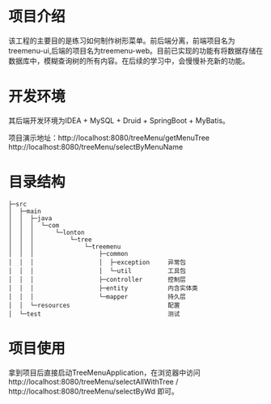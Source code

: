 # 项目介绍

该工程的主要目的是练习如何制作树形菜单。前后端分离，前端项目名为treemenu-ui,后端的项目名为treemenu-web。目前已实现的功能有将数据存储在数据库中，模糊查询树的所有内容。在后续的学习中，会慢慢补充新的功能。



# 开发环境

其后端开发环境为IDEA + MySQL + Druid + SpringBoot + MyBatis。

项目演示地址：http://localhost:8080/treeMenu/getMenuTree   
           http://localhost:8080/treeMenu/selectByMenuName



# 目录结构

```          
├─src
│  ├─main
│  │  ├─java
│  │  │  └─com
│  │  │      └─lonton
│  │  │          └─tree
│  │  │              └─treemenu
│  │  │                  ├─common
│  │  │                  │  ├─exception     异常包      
│  │  │                  │  └─util          工具包     
│  │  │                  ├─controller       控制层  
│  │  │                  ├─entity           内含实体类   
│  │  │                  └─mapper           持久层                                       
│  │  └─resources                           配置   
│  └─test                                   测试  
```


# 项目使用

拿到项目后直接启动TreeMenuApplication，在浏览器中访问http://localhost:8080/treeMenu/selectAllWithTree / http://localhost:8080/treeMenu/selectByWd 即可。
